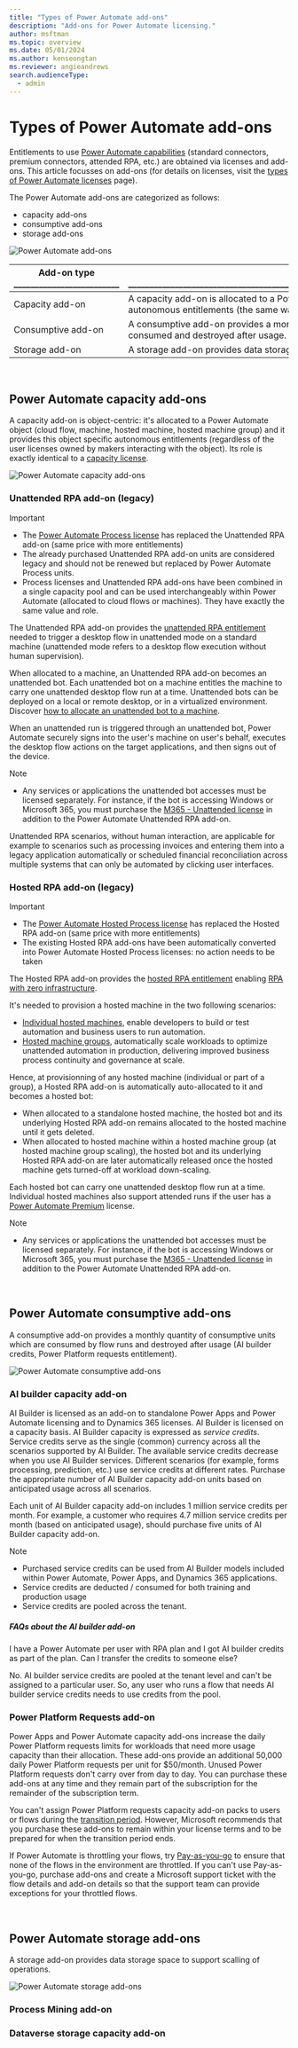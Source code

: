 ```yaml
---
title: "Types of Power Automate add-ons"
description: "Add-ons for Power Automate licensing."
author: msftman
ms.topic: overview
ms.date: 05/01/2024
ms.author: kenseongtan
ms.reviewer: angieandrews
search.audienceType: 
  - admin
---
```


# Types of Power Automate add-ons

Entitlements to use [Power Automate capabilities](types.md#license-entitlements) (standard connectors, premium connectors, attended RPA, etc.) are obtained via licenses and add-ons. This article focusses on add-ons (for details on licenses, visit the [types of Power Automate licenses](types.md) page). 

The Power Automate add-ons are categorized as follows:

- capacity add-ons
- consumptive add-ons
- storage add-ons

![Power Automate add-ons](../media/RPA-license/add-ons-3.png)

|Add-on type<br>_________________________|Description<br>______________________________________________________________________________________________________________________|
|-------|------|
|Capacity add-on|A capacity add-on is allocated to a Power Automate object (cloud flow, machine, etc.). It provides the object specific autonomous entitlements (the same way a user license provides entitlements to a user).|
|Consumptive add-on|A consumptive add-on provides a monthly quantity of units (AI builder credits, Power Platform requests) which are consumed and destroyed after usage.|
|Storage add-on|A storage add-on provides data storage space to support scalling of various Power Automate operations.|

<br>

## Power Automate capacity add-ons

A capacity add-on is object-centric: it's allocated to a Power Automate object (cloud flow, machine, hosted machine, hosted machine group) and it provides this object specific autonomous entitlements (regardless of the user licenses owned by makers interacting with the object). Its role is exactly identical to a [capacity license](types.md#standalone-capacity-licenses).

![Power Automate capacity add-ons](../media/RPA-license/capacity-add-ons-2.png)

### Unattended RPA add-on (legacy)

> [!IMPORTANT]
> - The [Power Automate Process license](types.md#power-automate-process-license) has replaced the Unattended RPA add-on (same price with more entitlements)
> - The already purchased Unattended RPA add-on units are considered legacy and should not be renewed but replaced by Power Automate Process units.
> - Process licenses and Unattended RPA add-ons have been combined in a single capacity pool and can be used interchangeably within Power Automate (allocated to cloud flows or machines). They have exactly the same value and role.

The Unattended RPA add-on provides the [unattended RPA entitlement](types.md#entitlements-to-usage-of-robotic-process-automation-rpa) needed to trigger a desktop flow in unattended mode on a standard machine (unattended mode refers to a desktop flow execution without human supervision). 

When allocated to a machine, an Unattended RPA add-on becomes an unattended bot. Each unattended bot on a machine entitles the machine to carry one unattended desktop flow run at a time. Unattended bots can be deployed on a local or remote desktop, or in a virtualized environment. Discover [how to allocate an unattended bot to a machine](/power-automate/desktop-flows/capacity-process#allocate-process-capacity-to-a-machine).

When an unattended run is triggered through an unattended bot, Power Automate securely signs into the user's machine on user's behalf, executes the desktop flow actions on the target applications, and then signs out of the device.

> [!NOTE]
> - Any services or applications the unattended bot accesses must be licensed separately. For instance, if the bot is accessing Windows or Microsoft 365, you must purchase the [M365 - Unattended license](deployoffice/overview-licensing-activation-microsoft-365-apps.md#unattended-license) in addition to the Power Automate Unattended RPA add-on.

Unattended RPA scenarios, without human interaction, are applicable for example to scenarios such as processing invoices and entering them into a legacy application automatically or scheduled financial reconciliation across multiple systems that can only be automated by clicking user interfaces.
  
### Hosted RPA add-on  (legacy)

> [!IMPORTANT]
> - The [Power Automate Hosted Process license](types.md#power-automate-hosted-process-license) has replaced the Hosted RPA add-on (same price with more entitlements)
> - The existing Hosted RPA add-ons have been automatically converted into Power Automate Hosted Process licenses: no action needs to be taken

The Hosted RPA add-on provides the [hosted RPA entitlement](types.md#entitlements-to-usage-of-robotic-process-automation-rpa) enabling [RPA with zero infrastructure](/power-automate/desktop-flows/hosted-rpa-overview.md). 

It's needed to provision a hosted machine in the two following scenarios:
- [Individual hosted machines](/power-automate/desktop-flows/hosted-machines.md), enable developers to build or test automation and business users to run automation.
- [Hosted machine groups](/power-automate/desktop-flows/hosted-machine-groups.md), automatically scale workloads to optimize unattended automation in production, delivering improved business process continuity and governance at scale.

Hence, at provisionning of any hosted machine (individual or part of a group), a Hosted RPA add-on is automatically auto-allocated to it and becomes a hosted bot:
- When allocated to a standalone hosted machine, the hosted bot and its underlying Hosted RPA add-on remains allocated to the hosted machine until it gets deleted.
- When allocated to hosted machine within a hosted machine group (at hosted machine group scaling), the hosted bot and its underlying Hosted RPA add-on are later automatically released once the hosted machine gets turned-off at workload down-scaling.

Each hosted bot can carry one unattended desktop flow run at a time. Individual hosted machines also support attended runs if the user has a [Power Automate Premium](types.md#user-licenses) license.

> [!NOTE]
> - Any services or applications the unattended bot accesses must be licensed separately. For instance, if the bot is accessing Windows or Microsoft 365, you must purchase the [M365 - Unattended license](deployoffice/overview-licensing-activation-microsoft-365-apps.md#unattended-license) in addition to the Power Automate Unattended RPA add-on.

<br>

## Power Automate consumptive add-ons

A consumptive add-on provides a monthly quantity of consumptive units which are consumed by flow runs and destroyed after usage (AI builder credits, Power Platform requests entitlement).

![Power Automate consumptive add-ons](../media/RPA-license/consumptive-add-ons-1.png)

### AI builder capacity add-on

AI Builder is licensed as an add-on to standalone Power Apps and Power Automate licensing and to Dynamics 365 licenses. AI Builder is licensed on a capacity basis. AI Builder capacity is expressed as *service credits*. Service credits serve as the single (common) currency across all the scenarios supported by AI Builder. The available service credits decrease when you use AI Builder services. Different scenarios (for example, forms processing, prediction, etc.) use service credits at different rates. Purchase the appropriate number of AI Builder capacity add-on units based on anticipated usage across all scenarios.

Each unit of AI Builder capacity add-on includes 1 million service credits per month. For example, a customer who requires 4.7 million service credits per month (based on anticipated usage), should purchase five units of AI Builder capacity add-on.

> [!NOTE]
>
> - Purchased service credits can be used from AI Builder models included within Power Automate, Power Apps, and Dynamics 365 applications.
> - Service credits are deducted / consumed for both training and production usage
> - Service credits are pooled across the tenant.

##### FAQs about the AI builder add-on

I have a Power Automate per user with RPA plan and I got AI builder credits as part of the plan. Can I transfer the credits to someone else?

No. AI builder service credits are pooled at the tenant level and can't be assigned to a particular user. So, any user who runs a flow that needs AI builder service credits needs to use credits from the pool.

### Power Platform Requests add-on

Power Apps and Power Automate capacity add-ons increase the daily Power Platform requests limits for workloads that need more usage capacity than their allocation. These add-ons provide an additional 50,000 daily Power Platform requests per unit for $50/month. Unused Power Platform requests don't carry over from day to day. You can purchase these add-ons at any time and they remain part of the subscription for the remainder of the subscription term.

You can't assign Power Platform requests capacity add-on packs to users or flows during the [transition period](types.md#transition-period). However, Microsoft recommends that you purchase these add-ons to remain within your license terms and to be prepared for when the transition period ends.

If Power Automate is throttling your flows, try [Pay-as-you-go](faqs.md#power-platform-requests-pay-as-you-go) to ensure that none of the flows in the environment are throttled. If you can't use Pay-as-you-go, purchase add-ons and create a Microsoft support ticket with the flow details and add-on details so that the support team can provide exceptions for your throttled flows.

<br>

## Power Automate storage add-ons

A storage add-on provides data storage space to support scalling of operations.

![Power Automate storage add-ons](../media/RPA-license/storage-add-ons-1.png)

### Process Mining add-on

### Dataverse storage capacity add-on


